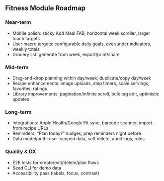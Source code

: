 ## Fitness Module Roadmap

### Near-term

- Mobile polish: sticky Add Meal FAB, horizontal week scroller, larger touch targets
- User macro targets: configurable daily goals, over/under indicators, weekly totals
- Grocery list: generate from week, export/print/share

### Mid-term

- Drag-and-drop planning within day/week; duplicate/copy day/week
- Recipe enhancements: image uploads, step timers, scale servings, favorites, ratings
- Library improvements: pagination/infinite scroll, bulk tag edit, optimistic updates

### Long-term

- Integrations: Apple Health/Google Fit sync, barcode scanner, import from recipe URLs
- Reminders: “Plan today?” nudges, prep reminders night before
- Data model/auth: user-scoped data, soft delete, audit logs, roles

### Quality & DX

- E2E tests for create/edit/delete/plan flows
- Seed CLI for demo data
- Accessibility pass (labels, focus, contrast)
